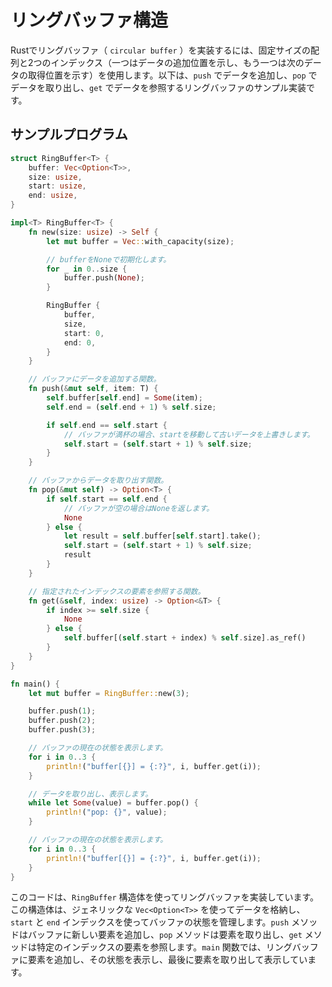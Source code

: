 # リングバッファ構造

Rustでリングバッファ（ `circular buffer` ）を実装するには、固定サイズの配列と2つのインデックス（一つはデータの追加位置を示し、もう一つは次のデータの取得位置を示す）を使用します。以下は、`push` でデータを追加し、`pop` でデータを取り出し、`get` でデータを参照するリングバッファのサンプル実装です。

## サンプルプログラム
```rust
struct RingBuffer<T> {
    buffer: Vec<Option<T>>,
    size: usize,
    start: usize,
    end: usize,
}

impl<T> RingBuffer<T> {
    fn new(size: usize) -> Self {
        let mut buffer = Vec::with_capacity(size);

        // bufferをNoneで初期化します。
        for _ in 0..size {
            buffer.push(None);
        }

        RingBuffer {
            buffer,
            size,
            start: 0,
            end: 0,
        }
    }

    // バッファにデータを追加する関数。
    fn push(&mut self, item: T) {
        self.buffer[self.end] = Some(item);
        self.end = (self.end + 1) % self.size;

        if self.end == self.start {
            // バッファが満杯の場合、startを移動して古いデータを上書きします。
            self.start = (self.start + 1) % self.size;
        }
    }

    // バッファからデータを取り出す関数。
    fn pop(&mut self) -> Option<T> {
        if self.start == self.end {
            // バッファが空の場合はNoneを返します。
            None
        } else {
            let result = self.buffer[self.start].take();
            self.start = (self.start + 1) % self.size;
            result
        }
    }

    // 指定されたインデックスの要素を参照する関数。
    fn get(&self, index: usize) -> Option<&T> {
        if index >= self.size {
            None
        } else {
            self.buffer[(self.start + index) % self.size].as_ref()
        }
    }
}

fn main() {
    let mut buffer = RingBuffer::new(3);

    buffer.push(1);
    buffer.push(2);
    buffer.push(3);

    // バッファの現在の状態を表示します。
    for i in 0..3 {
        println!("buffer[{}] = {:?}", i, buffer.get(i));
    }

    // データを取り出し、表示します。
    while let Some(value) = buffer.pop() {
        println!("pop: {}", value);
    }

    // バッファの現在の状態を表示します。
    for i in 0..3 {
        println!("buffer[{}] = {:?}", i, buffer.get(i));
    }
}
```

このコードは、`RingBuffer` 構造体を使ってリングバッファを実装しています。この構造体は、ジェネリックな `Vec<Option<T>>` を使ってデータを格納し、`start` と `end` インデックスを使ってバッファの状態を管理します。`push` メソッドはバッファに新しい要素を追加し、`pop` メソッドは要素を取り出し、`get` メソッドは特定のインデックスの要素を参照します。`main` 関数では、リングバッファに要素を追加し、その状態を表示し、最後に要素を取り出して表示しています。

